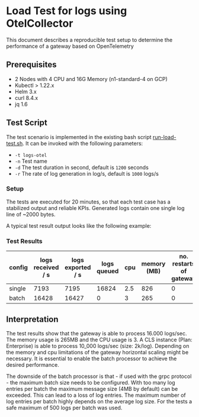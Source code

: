 # Load Test for logs using OtelCollector

This document describes a reproducible test setup to determine the performance of a gateway based on OpenTelemetry

## Prerequisites

- 2 Nodes with 4 CPU and 16G Memory (n1-standard-4 on GCP)
- Kubectl > 1.22.x
- Helm 3.x
- curl 8.4.x
- jq 1.6


## Test Script

The test scenario is implemented in the existing bash script [run-load-test.sh](../../../hack/load-tests/run-load-test.sh).
It can be invoked with the following parameters:

- `-t logs-otel`
- `-n` Test name
- `-d` The test duration in second, default is `1200` seconds
- `-r` The rate of log generation in log/s, default is `1000` logs/s

### Setup

The tests are executed for 20 minutes, so that each test case has a stabilized output and reliable KPIs. Generated logs
contain one single log line of ~2000 bytes.

A typical test result output looks like the following example:


### Test Results

<div class="table-wrapper" markdown="block">

| config | logs received / s | logs exported / s | logs queued | cpu | memory (MB) | no. restarts of gateway | no. restarts of generator |
|--------|---------------|---------------|-------------|-----|--------|-------------------------|---------------------------|
| single | 7193          | 7195          | 16824       | 2.5 | 826    | 0                       | 1                         |
| batch  | 16428         | 16427         | 0           | 3   | 265    | 0                       | 1                         |


</div>

## Interpretation

The test results show that the gateway is able to process 16.000 logs/sec. The memory usage is 265MB and the CPU usage is 3. A CLS instance (Plan: Enterprise) is able to process 10_000 logs/sec (size: 2k/log).
Depending on the memory and cpu limitations of the gateway horizontal scaling might be necessary. It is essential to enable the batch processor to achieve the desired performance.

The downside of the batch processor is that - if used with the grpc protocol - the maximum batch size needs to be configured. With too many log entries per batch the maximum message size (4MB by default) can be exceeded. This can lead to a loss of log entries.
The maximum number of log entries per batch highly depends on the average log size. For the tests a safe maximum of 500 logs per batch was used.
